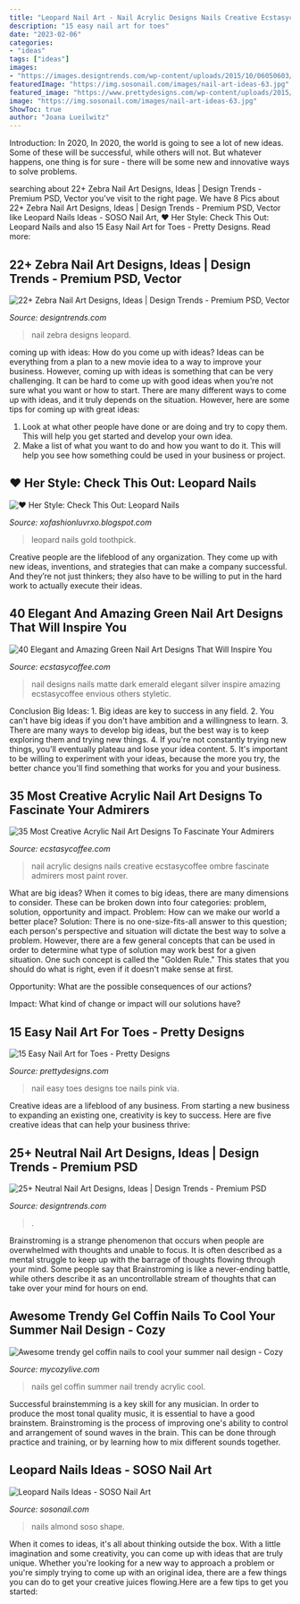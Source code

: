 ```yaml
---
title: "Leopard Nail Art - Nail Acrylic Designs Nails Creative Ecstasycoffee Ombre Fascinate Admirers Most Paint Rover"
description: "15 easy nail art for toes"
date: "2023-02-06"
categories:
- "ideas"
tags: ["ideas"]
images:
- "https://images.designtrends.com/wp-content/uploads/2015/10/06050603/Candy-Zebra-Nail-Design.jpg"
featuredImage: "https://img.sosonail.com/images/nail-art-ideas-63.jpg"
featured_image: "https://www.prettydesigns.com/wp-content/uploads/2015/08/15-easy-nail-art-for-toes7.jpg"
image: "https://img.sosonail.com/images/nail-art-ideas-63.jpg"
ShowToc: true
author: "Joana Lueilwitz"
---
```



Introduction: In 2020,
In 2020, the world is going to see a lot of new ideas. Some of these will be successful, while others will not. But whatever happens, one thing is for sure - there will be some new and innovative ways to solve problems.

	

		
searching about 22+ Zebra Nail Art Designs, Ideas | Design Trends - Premium PSD, Vector you've visit to the right page. We have 8 Pics about 22+ Zebra Nail Art Designs, Ideas | Design Trends - Premium PSD, Vector like Leopard Nails Ideas - SOSO Nail Art, ♥ Her Style: Check This Out: Leopard Nails and also 15 Easy Nail Art for Toes - Pretty Designs. Read more:
		
    
## 22+ Zebra Nail Art Designs, Ideas | Design Trends - Premium PSD, Vector

<img loading=lazy src="https://images.designtrends.com/wp-content/uploads/2015/10/06050603/Candy-Zebra-Nail-Design.jpg" onerror="this.onerror=null;this.src='https://tse1.mm.bing.net/th?id=OIP.OOzuZIOBuMCrwF5qjCG4uQHaGj&amp;pid=15.1';" alt="22+ Zebra Nail Art Designs, Ideas | Design Trends - Premium PSD, Vector">

_Source: designtrends.com_

>nail zebra designs leopard. 

	

coming up with ideas: How do you come up with ideas?
Ideas can be everything from a plan to a new movie idea to a way to improve your business. However, coming up with ideas is something that can be very challenging. It can be hard to come up with good ideas when you’re not sure what you want or how to start. There are many different ways to come up with ideas, and it truly depends on the situation. However, here are some tips for coming up with great ideas: 
1. Look at what other people have done or are doing and try to copy them. This will help you get started and develop your own idea. 
2. Make a list of what you want to do and how you want to do it. This will help you see how something could be used in your business or project. 

    
## ♥ Her Style: Check This Out: Leopard Nails

<img loading=lazy src="http://1.bp.blogspot.com/-SXmm7ZmskGA/T06khxd1jII/AAAAAAAAAFk/nOT1H2PnFTE/s1600/leopard+nails+2.jpg" onerror="this.onerror=null;this.src='https://tse2.mm.bing.net/th?id=OIP.gFWsPF7bha6Q79JnwqwSEwHaGp&amp;pid=15.1';" alt="♥ Her Style: Check This Out: Leopard Nails">

_Source: xofashionluvrxo.blogspot.com_

>leopard nails gold toothpick. 

	

Creative people are the lifeblood of any organization. They come up with new ideas, inventions, and strategies that can make a company successful. And they’re not just thinkers; they also have to be willing to put in the hard work to actually execute their ideas.

    
## 40 Elegant And Amazing Green Nail Art Designs That Will Inspire You

<img loading=lazy src="https://i1.wp.com/www.ecstasycoffee.com/wp-content/uploads/2016/08/Beautiful-Emerald-Matte-Nails.jpg" onerror="this.onerror=null;this.src='https://tse2.mm.bing.net/th?id=OIP.IMyx0g4dH6UddWU9Agb2hwHaJV&amp;pid=15.1';" alt="40 Elegant and Amazing Green Nail Art Designs That Will Inspire You">

_Source: ecstasycoffee.com_

>nail designs nails matte dark emerald elegant silver inspire amazing ecstasycoffee envious others styletic. 

	

Conclusion
Big Ideas: 1. Big ideas are key to success in any field.
2. You can't have big ideas if you don't have ambition and a willingness to learn.
3. There are many ways to develop big ideas, but the best way is to keep exploring them and trying new things.
4. If you're not constantly trying new things, you'll eventually plateau and lose your idea content.
5. It's important to be willing to experiment with your ideas, because the more you try, the better chance you'll find something that works for you and your business.

    
## 35 Most Creative Acrylic Nail Art Designs To Fascinate Your Admirers

<img loading=lazy src="https://i2.wp.com/www.ecstasycoffee.com/wp-content/uploads/2016/09/Acrylic-Nail-Design-@EcstasyCoffee-28.jpg" onerror="this.onerror=null;this.src='https://tse3.mm.bing.net/th?id=OIP.z_Cbwd1uDTrEYI2vuWnagQHaK1&amp;pid=15.1';" alt="35 Most Creative Acrylic Nail Art Designs To Fascinate Your Admirers">

_Source: ecstasycoffee.com_

>nail acrylic designs nails creative ecstasycoffee ombre fascinate admirers most paint rover. 

	

What are big ideas?
When it comes to big ideas, there are many dimensions to consider. These can be broken down into four categories: problem, solution, opportunity and impact. 
Problem: How can we make our world a better place? 
Solution: There is no one-size-fits-all answer to this question; each person's perspective and situation will dictate the best way to solve a problem. However, there are a few general concepts that can be used in order to determine what type of solution may work best for a given situation. One such concept is called the "Golden Rule." This states that you should do what is right, even if it doesn't make sense at first. 

Opportunity: What are the possible consequences of our actions? 

Impact: What kind of change or impact will our solutions have?

    
## 15 Easy Nail Art For Toes - Pretty Designs

<img loading=lazy src="https://www.prettydesigns.com/wp-content/uploads/2015/08/15-easy-nail-art-for-toes7.jpg" onerror="this.onerror=null;this.src='https://tse2.mm.bing.net/th?id=OIP.gn0AdH3ORaWjJ4SIlOyPWgHaJ3&amp;pid=15.1';" alt="15 Easy Nail Art for Toes - Pretty Designs">

_Source: prettydesigns.com_

>nail easy toes designs toe nails pink via. 

	

Creative ideas are a lifeblood of any business. From starting a new business to expanding an existing one, creativity is key to success. Here are five creative ideas that can help your business thrive:

    
## 25+ Neutral Nail Art Designs, Ideas | Design Trends - Premium PSD

<img loading=lazy src="https://images.designtrends.com/wp-content/uploads/2016/03/25050327/Neutral-Polished-Nails.jpg" onerror="this.onerror=null;this.src='https://tse1.mm.bing.net/th?id=OIP.f8l1_jGTYiCiLqAhwQEEBgHaGs&amp;pid=15.1';" alt="25+ Neutral Nail Art Designs, Ideas | Design Trends - Premium PSD">

_Source: designtrends.com_

>. 

	

Brainstroming is a strange phenomenon that occurs when people are overwhelmed with thoughts and unable to focus. It is often described as a mental struggle to keep up with the barrage of thoughts flowing through your mind. Some people say that Brainstroming is like a never-ending battle, while others describe it as an uncontrollable stream of thoughts that can take over your mind for hours on end.

    
## Awesome Trendy Gel Coffin Nails To Cool Your Summer Nail Design - Cozy

<img loading=lazy src="https://mycozylive.com/wp-content/uploads/2020/08/22.jpg" onerror="this.onerror=null;this.src='https://tse2.mm.bing.net/th?id=OIP.SKOLvcDYDxAOIm-phXS8VgHaKO&amp;pid=15.1';" alt="Awesome trendy gel coffin nails to cool your summer nail design - Cozy">

_Source: mycozylive.com_

>nails gel coffin summer nail trendy acrylic cool. 

	

Successful brainstemming is a key skill for any musician. In order to produce the most tonal quality music, it is essential to have a good brainstem. Brainstroming is the process of improving one's ability to control and arrangement of sound waves in the brain. This can be done through practice and training, or by learning how to mix different sounds together.

    
## Leopard Nails Ideas - SOSO Nail Art

<img loading=lazy src="https://img.sosonail.com/images/nail-art-ideas-63.jpg" onerror="this.onerror=null;this.src='https://tse1.mm.bing.net/th?id=OIP.Usr7UdCYdFoNZStR5_5VhwHaHa&amp;pid=15.1';" alt="Leopard Nails Ideas - SOSO Nail Art">

_Source: sosonail.com_

>nails almond soso shape. 

	

When it comes to ideas, it's all about thinking outside the box. With a little imagination and some creativity, you can come up with ideas that are truly unique. Whether you're looking for a new way to approach a problem or you're simply trying to come up with an original idea, there are a few things you can do to get your creative juices flowing.Here are a few tips to get you started:

